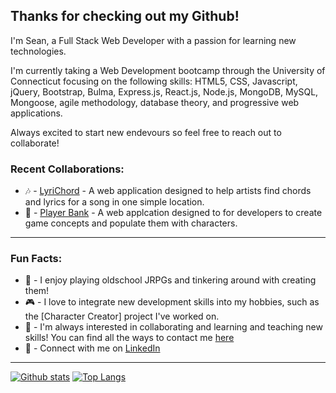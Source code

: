 	
## Thanks for checking out my Github!
I'm Sean, a Full Stack Web Developer with a passion for learning new technologies.

I'm currently taking a Web Development bootcamp through the University of Connecticut focusing on the following skills: 
HTML5, CSS, Javascript, jQuery, Bootstrap, Bulma, Express.js, React.js, Node.js, MongoDB, MySQL, Mongoose, agile methodology, database theory, and progressive web applications.

Always excited to start new endevours so feel free to reach out to collaborate!

### Recent Collaborations: 
- 🎶 - [LyriChord](https://seanmonaghan.github.io/LyriChord/) - A web application designed to help artists find chords and lyrics for a song in one simple location.
- 👾 - [Player Bank](https://agile-peak-22805.herokuapp.com/) - A web applcation designed to for developers to create game concepts and populate them with characters.
___

### Fun Facts: 
- 🗻 - I enjoy playing oldschool JRPGs and tinkering around with creating them!
- 🎮 - I love to integrate new development skills into my hobbies, such as the [Character Creator] project I've worked on.
- 👯 - I'm always interested in collaborating and learning and teaching new skills! You can find all the ways to contact me [here](https://seanmonaghan.github.io/contact.html)
- 🔗 - Connect with me on [LinkedIn](https://www.linkedin.com/in/sean-monaghan-8318666b/)
___
[![Github stats](https://github-readme-stats.vercel.app/api?username=seanmonaghan&hide_rank=true&hide=stars&hide_title=true&theme=nightowl&show_icons=true)](https://github.com/anuraghazra/github-readme-stats)
[![Top Langs](https://github-readme-stats.vercel.app/api/top-langs/?username=seanmonaghan&layout=compact&theme=nightowl)](https://github.com/anuraghazra/github-readme-stats)

